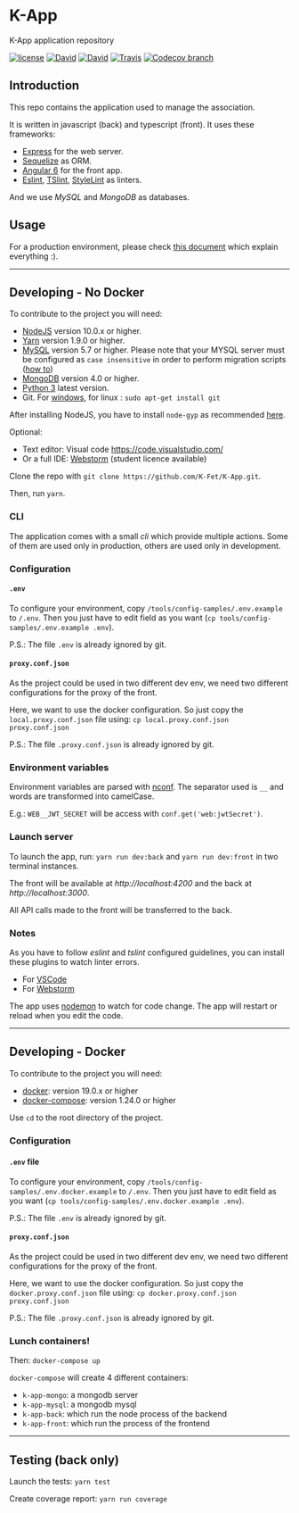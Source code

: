 # K-App
K-App application repository

[![license](https://img.shields.io/github/license/K-Fet/K-App.svg)](./LICENSE.md)
[![David](https://img.shields.io/david/K-Fet/K-App.svg)](https://david-dm.org/K-Fet/K-App)
[![David](https://img.shields.io/david/dev/K-Fet/K-App.svg)](https://david-dm.org/K-Fet/K-App)
[![Travis](https://img.shields.io/travis/K-Fet/K-App.svg)](https://travis-ci.org/K-Fet/K-App)
[![Codecov branch](https://img.shields.io/codecov/c/github/K-Fet/K-App.svg)](https://codecov.io/gh/K-Fet/K-App/)


## Introduction

This repo contains the application used to manage the association.

It is written in javascript (back) and typescript (front).
It uses these frameworks:
- [Express](https://expressjs.com) for the web server.
- [Sequelize](http://sequelizejs.com) as ORM.
- [Angular 6](https://angular.io/) for the front app.
- [Eslint](https://eslint.org/), [TSlint](https://palantir.github.io/tslint/), [StyleLint](https://stylelint.io/) as linters.

And we use *MySQL* and *MongoDB* as databases.

## Usage

For a production environment, please check [this document](./docs/Deployment.md) 
which explain everything :).


---

## Developing - No Docker

To contribute to the project you will need:
- [NodeJS](https://nodejs.org/en/) version 10.0.x or higher.
- [Yarn](https://yarnpkg.com) version 1.9.0 or higher.
- [MySQL](https://dev.mysql.com/downloads/mysql) version 5.7 or higher. Please note that your MYSQL server must be configured as `case insensitive` in order to perform migration scripts ([how to](https://dba.stackexchange.com/a/69330))
- [MongoDB](https://www.mongodb.com/download-center/community) version 4.0 or higher.
- [Python 3](https://www.python.org/download/releases/3.0/) latest version.
- Git. For [windows](https://git-scm.com/downloads), for linux : `sudo apt-get install git`

After installing NodeJS,
you have to install `node-gyp` as recommended 
[here](https://www.npmjs.com/package/node-gyp#installation).

Optional:
- Text editor: Visual code https://code.visualstudio.com/
- Or a full IDE: [Webstorm](https://www.jetbrains.com/webstorm/)
    (student licence available) 

Clone the repo with `git clone https://github.com/K-Fet/K-App.git`.

Then, run `yarn`.

### CLI

The application comes with a small _cli_ which provide multiple actions. 
Some of them are used only in production, others are used only in development.

### Configuration

#### `.env`
To configure your environment, copy `/tools/config-samples/.env.example` to `/.env`.
Then you just have to edit field as you want (`cp tools/config-samples/.env.example .env`).

P.S.: The file `.env` is already ignored by git.

#### `proxy.conf.json`

As the project could be used in two different dev env, we need two different configurations for the proxy of the front.

Here, we want to use the docker configuration. So just copy the `local.proxy.conf.json` file using: `cp local.proxy.conf.json proxy.conf.json`

P.S.: The file `.proxy.conf.json` is already ignored by git.


### Environment variables

Environment variables are parsed with [nconf](https://github.com/indexzero/nconf/).
The separator used is `__` and words are transformed into camelCase.

E.g.: `WEB__JWT_SECRET` will be access with `conf.get('web:jwtSecret')`.


### Launch server

To launch the app, run: `yarn run dev:back` and `yarn run dev:front` in two terminal instances.

The front will be available at _http://localhost:4200_ and the back at _http://localhost:3000_.

All API calls made to the front will be transferred to the back.

### Notes

As you have to follow *eslint* and *tslint* configured guidelines, 
you can install these plugins to watch linter errors.

* For [VSCode](https://marketplace.visualstudio.com/items?itemName=dbaeumer.vscode-eslint)
* For [Webstorm](http://plugins.jetbrains.com/plugin/7494)

The app uses [nodemon](https://nodemon.io/) to watch for code change.
The app will restart or reload when you edit the code.

---

## Developing - Docker

To contribute to the project you will need:
- [docker](https://docs.docker.com/install/): version 19.0.x or higher
- [docker-compose](https://docs.docker.com/compose/install/): version 1.24.0 or higher

Use `cd` to the root directory of the project.

### Configuration

#### `.env` file

To configure your environment, copy `/tools/config-samples/.env.docker.example` to `/.env`.
Then you just have to edit field as you want (`cp tools/config-samples/.env.docker.example .env`).

P.S.: The file `.env` is already ignored by git.

#### `proxy.conf.json`

As the project could be used in two different dev env, we need two different configurations for the proxy of the front.

Here, we want to use the docker configuration. So just copy the `docker.proxy.conf.json` file using: `cp docker.proxy.conf.json proxy.conf.json`

P.S.: The file `.proxy.conf.json` is already ignored by git.

### Lunch containers!

Then: `docker-compose up`

`docker-compose` will create 4 different containers:
- `k-app-mongo`: a mongodb server
- `k-app-mysql`: a mongodb mysql
- `k-app-back`: which run the node process of the backend
- `k-app-front`: which run the process of the frontend 

---

## Testing (back only)

Launch the tests: `yarn test`

Create coverage report: `yarn run coverage`
